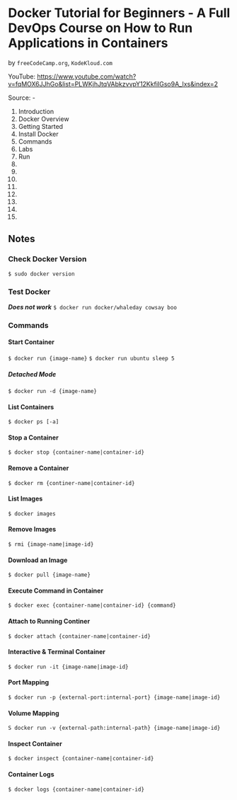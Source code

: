 # Docker Tutorial for Beginners - A Full DevOps Course on How to Run Applications in Containers
by `freeCodeCamp.org`, `KodeKloud.com`

YouTube: https://www.youtube.com/watch?v=fqMOX6JJhGo&list=PLWKjhJtqVAbkzvvpY12KkfiIGso9A_Ixs&index=2

Source: -

01. Introduction
02. Docker Overview
03. Getting Started
04. Install Docker
05. Commands
06. Labs
07. Run
08.
09.
10.
11.
12.
13.
14.
15.

## Notes

### Check Docker Version

`$ sudo docker version`

### Test Docker

***Does not work***
`$ docker run docker/whaleday cowsay boo`

### Commands

#### Start Container
`$ docker run {image-name}`
`$ docker run ubuntu sleep 5`

##### Detached Mode
`$ docker run -d {image-name}`

#### List Containers
`$ docker ps [-a]`

#### Stop a Container
`$ docker stop {container-name|container-id}`

#### Remove a Container
`$ docker rm {continer-name|container-id}`

#### List Images
`$ docker images`

#### Remove Images
`$ rmi {image-name|image-id}`

#### Download an Image
`$ docker pull {image-name}`

#### Execute Command in Container
`$ docker exec {container-name|container-id} {command}`

#### Attach to Running Continer
`$ docker attach {container-name|container-id}`

#### Interactive & Terminal Container
`$ docker run -it {image-name|image-id}`

#### Port Mapping
`$ docker run -p {external-port:internal-port} {image-name|image-id}`

#### Volume Mapping
`S docker run -v {external-path:internal-path} {image-name|image-id}`

#### Inspect Container
`$ docker inspect {container-name|container-id}`

#### Container Logs
`$ docker logs {container-name|container-id}`